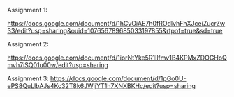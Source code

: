 Assignment 1:

https://docs.google.com/document/d/1hCvOiAE7h0fROdlvhFhXJceiZucrZw33/edit?usp=sharing&ouid=107656789685033197855&rtpof=true&sd=true

Assignment 2:

https://docs.google.com/document/d/1iorNtYke5R1Ilfmv1B4KPMxZDOGHoQmvh7iSQ01u00w/edit?usp=sharing

Assignment 3: https://docs.google.com/document/d/1pGo0U-ePS8QuLlbAJs4Kc32T8k6JWjjYT1h7XNXBKHc/edit?usp=sharing

